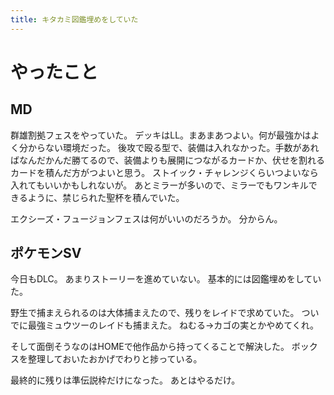 ```yaml
---
title: キタカミ図鑑埋めをしていた
---
```


# やったこと

## MD

群雄割拠フェスをやっていた。
デッキはLL。まあまあつよい。何が最強かはよく分からない環境だった。
後攻で殴る型で、装備は入れなかった。手数があればなんだかんだ勝てるので、装備よりも展開につながるカードか、伏せを割れるカードを積んだ方がつよいと思う。
ストイック・チャレンジくらいつよいなら入れてもいいかもしれないが。
あとミラーが多いので、ミラーでもワンキルできるように、禁じられた聖杯を積んでいた。

エクシーズ・フュージョンフェスは何がいいのだろうか。
分からん。

## ポケモンSV

今日もDLC。
あまりストーリーを進めていない。
基本的には図鑑埋めをしていた。

野生で捕まえられるのは大体捕まえたので、残りをレイドで求めていた。
ついでに最強ミュウツーのレイドも捕まえた。
ねむる→カゴの実とかやめてくれ。

そして面倒そうなのはHOMEで他作品から持ってくることで解決した。
ボックスを整理しておいたおかげでわりと捗っている。

最終的に残りは準伝説枠だけになった。
あとはやるだけ。
